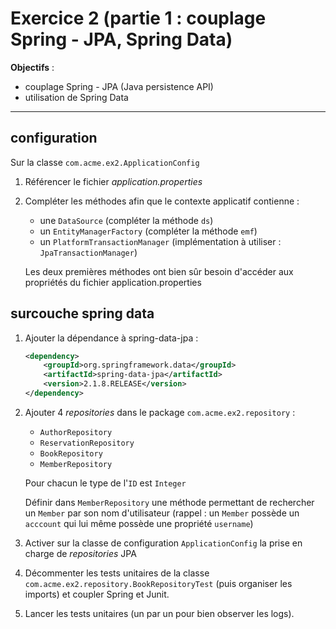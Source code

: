 # Exercice 2 (partie 1 : couplage Spring - JPA, Spring Data)

**Objectifs** : 

* couplage Spring - JPA (Java persistence API)
* utilisation de Spring Data

*****
## configuration

Sur la classe `com.acme.ex2.ApplicationConfig`

1. Référencer le fichier _application.properties_

2. Compléter les méthodes afin que le  contexte applicatif contienne : 
	* une `DataSource` (compléter la méthode `ds`)
	* un `EntityManagerFactory` (compléter la méthode `emf`)
	* un `PlatformTransactionManager` (implémentation à utiliser : `JpaTransactionManager`)

	Les deux premières méthodes ont bien sûr besoin d'accéder aux propriétés du fichier application.properties

## surcouche spring data

1. Ajouter la dépendance à spring-data-jpa : 

	```xml
	<dependency>
		<groupId>org.springframework.data</groupId>
		<artifactId>spring-data-jpa</artifactId>
		<version>2.1.8.RELEASE</version>
	</dependency>
	```
	
2. Ajouter 4 _repositories_ dans le package `com.acme.ex2.repository` : 

	* `AuthorRepository`
	* `ReservationRepository`
	* `BookRepository`
	* `MemberRepository`
		
	Pour chacun le type de l'`ID` est `Integer`

	Définir dans `MemberRepository` une méthode permettant de rechercher un `Member` par son nom d'utilisateur (rappel : un `Member` possède un `acccount` qui lui même possède une propriété `username`)
	
3. Activer sur la classe de configuration `ApplicationConfig` la prise en charge de _repositories_ JPA

4. Décommenter les tests unitaires de la classe `com.acme.ex2.repository.BookRepositoryTest` (puis organiser les imports) et coupler Spring et Junit.

5. Lancer les tests unitaires (un par un pour bien observer les logs).
